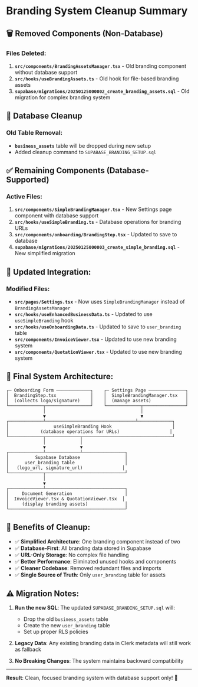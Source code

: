 # Branding System Cleanup Summary

## 🗑️ Removed Components (Non-Database)

### Files Deleted:
1. **`src/components/BrandingAssetsManager.tsx`** - Old branding component without database support
2. **`src/hooks/useBrandingAssets.ts`** - Old hook for file-based branding assets
3. **`supabase/migrations/20250125000002_create_branding_assets.sql`** - Old migration for complex branding system

## 🧹 Database Cleanup

### Old Table Removal:
- **`business_assets`** table will be dropped during new setup
- Added cleanup command to `SUPABASE_BRANDING_SETUP.sql`

## ✅ Remaining Components (Database-Supported)

### Active Files:
1. **`src/components/SimpleBrandingManager.tsx`** - New Settings page component with database support
2. **`src/hooks/useSimpleBranding.ts`** - Database operations for branding URLs  
3. **`src/components/onboarding/BrandingStep.tsx`** - Updated to save to database
4. **`supabase/migrations/20250125000003_create_simple_branding.sql`** - New simplified migration

## 🔄 Updated Integration:

### Modified Files:
- **`src/pages/Settings.tsx`** - Now uses `SimpleBrandingManager` instead of `BrandingAssetsManager`
- **`src/hooks/useEnhancedBusinessData.ts`** - Updated to use `useSimpleBranding` hook
- **`src/hooks/useOnboardingData.ts`** - Updated to save to `user_branding` table
- **`src/components/InvoiceViewer.tsx`** - Updated to use new branding system
- **`src/components/QuotationViewer.tsx`** - Updated to use new branding system

## 🎯 Final System Architecture:

```
┌─ Onboarding Form ─────────────┐    ┌─ Settings Page ──────────────┐
│  BrandingStep.tsx             │    │  SimpleBrandingManager.tsx   │
│  (collects logo/signature)    │    │  (manage assets)             │
└─────────────┬─────────────────┘    └─────────────┬────────────────┘
              │                                    │
              ▼                                    ▼
┌─────────────┴──────────────────────────────────┴─────────────┐
│                 useSimpleBranding Hook                       │
│            (database operations for URLs)                   │
└─────────────┬─────────────┬──────────────────────────────────┘
              │             │
              ▼             ▼
┌─────────────┴─────────────┴────────────────┐
│          Supabase Database                 │
│      user_branding table                   │
│   (logo_url, signature_url)               │
└─────────────┬──────────────────────────────┘
              │
              ▼
┌─────────────┴──────────────────────────────┐
│     Document Generation                    │
│  InvoiceViewer.tsx & QuotationViewer.tsx  │
│     (display branding assets)              │
└────────────────────────────────────────────┘
```

## 🚀 Benefits of Cleanup:

- ✅ **Simplified Architecture**: One branding component instead of two
- ✅ **Database-First**: All branding data stored in Supabase
- ✅ **URL-Only Storage**: No complex file handling
- ✅ **Better Performance**: Eliminated unused hooks and components  
- ✅ **Cleaner Codebase**: Removed redundant files and imports
- ✅ **Single Source of Truth**: Only `user_branding` table for assets

## ⚠️ Migration Notes:

1. **Run the new SQL**: The updated `SUPABASE_BRANDING_SETUP.sql` will:
   - Drop the old `business_assets` table
   - Create the new `user_branding` table
   - Set up proper RLS policies

2. **Legacy Data**: Any existing branding data in Clerk metadata will still work as fallback

3. **No Breaking Changes**: The system maintains backward compatibility

---

**Result**: Clean, focused branding system with database support only! 🎉